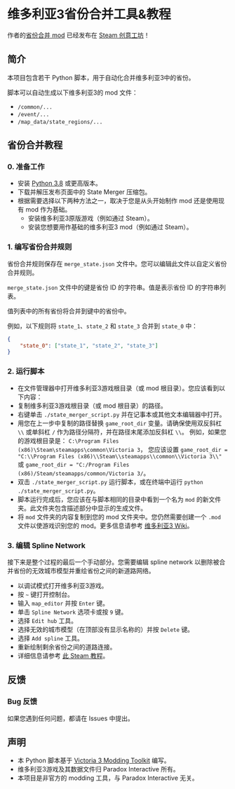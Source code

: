 # 维多利亚3省份合并工具&教程

作者的[省份合并 mod](https://github.com/ShabbyGayBar/StateMerging) 已经发布在 [Steam 创意工坊](https://steamcommunity.com/sharedfiles/filedetails/?id=3371693463)！

## 简介

本项目包含若干 Python 脚本，用于自动化合并维多利亚3中的省份。

脚本可以自动生成以下维多利亚3的 mod 文件：
- `/common/...`
- `/event/...`
- `/map_data/state_regions/...`

## 省份合并教程

### 0. 准备工作

- 安装 [Python 3.8](https://www.python.org/downloads/) 或更高版本。
- 下载并解压发布页面中的 State Merger 压缩包。
- 根据需要选择以下两种方法之一，取决于您是从头开始制作 mod 还是使用现有 mod 作为基础。
  - 安装维多利亚3原版游戏（例如通过 Steam）。
  - 安装您想要用作基础的维多利亚3 mod（例如通过 Steam）。

### 1. 编写省份合并规则

省份合并规则保存在 `merge_state.json` 文件中。您可以编辑此文件以自定义省份合并规则。

`merge_state.json` 文件中的键是省份 ID 的字符串。值是表示省份 ID 的字符串列表。

值列表中的所有省份将合并到键中的省份中。

例如，以下规则将 `state_1`、`state_2` 和 `state_3` 合并到 `state_0` 中：
```json
{
    "state_0": ["state_1", "state_2", "state_3"]
}
```

### 2. 运行脚本

- 在文件管理器中打开维多利亚3游戏根目录（或 mod 根目录）。您应该看到以下内容：
- 复制维多利亚3游戏根目录（或 mod 根目录）的路径。
- 右键单击 `./state_merger_script.py` 并在记事本或其他文本编辑器中打开。
- 用您在上一步中复制的路径替换 `game_root_dir` 变量。请确保使用双反斜杠 `\\` 或单斜杠 `/` 作为路径分隔符，并在路径末尾添加反斜杠 `\\`。
  例如，如果您的游戏根目录是：
  `C:\Program Files (x86)\Steam\steamapps\common\Victoria 3`，
  您应该设置
  `game_root_dir = "C:\\Program Files (x86)\\Steam\\steamapps\\common\\Victoria 3\\"`
  或
  `game_root_dir = "C:/Program Files (x86)/Steam/steamapps/common/Victoria 3/`。
- 双击 `./state_merger_script.py` 运行脚本，或在终端中运行 `python ./state_merger_script.py`。
- 脚本运行完成后，您应该在与脚本相同的目录中看到一个名为 `mod` 的新文件夹。此文件夹包含描述部分中显示的生成文件。
- 将 `mod` 文件夹的内容复制到您的 mod 文件夹中。您仍然需要创建一个 `.mod` 文件以使游戏识别您的 mod。更多信息请参考 [维多利亚3 Wiki](https://vic3.paradoxwikis.com/Modding)。
  
### 3. 编辑 Spline Network

接下来是整个过程的最后一个手动部分。您需要编辑 spline network 以删除被合并省份的无效城市模型并重绘省份之间的新道路网络。

- 以调试模式打开维多利亚3游戏。
- 按 `~` 键打开控制台。
- 输入 `map_editor` 并按 `Enter` 键。
- 单击 `Spline Network` 选项卡或按 `9` 键。
- 选择 `Edit hub` 工具。
- 选择无效的城市模型（在顶部没有显示名称的）并按 `Delete` 键。
- 选择 `Add spline` 工具。
- 重新绘制剩余省份之间的道路连接。
- 详细信息请参考 [此 Steam 教程](https://steamcommunity.com/sharedfiles/filedetails/?id=3165669021)。

## 反馈

### Bug 反馈

如果您遇到任何问题，都请在 Issues 中提出。

## 声明

- 本 Python 脚本基于 [Victoria 3 Modding Toolkit](https://github.com/jakeOmega/Victoria3ModdingToolkit) 编写。
- 维多利亚3游戏及其数据文件归 Paradox Interactive 所有。
- 本项目是非官方的 modding 工具，与 Paradox Interactive 无关。
